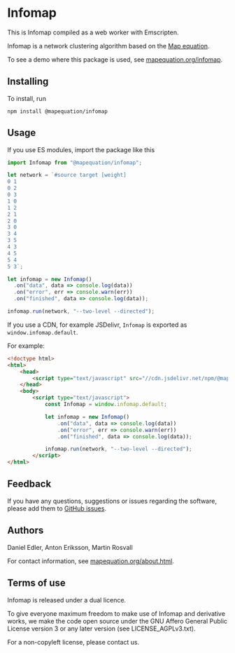 # Infomap

This is Infomap compiled as a web worker with Emscripten.

Infomap is a network clustering algorithm based on the [Map equation](http://www.mapequation.org/publications.html#Rosvall-Axelsson-Bergstrom-2009-Map-equation).

To see a demo where this package is used, see [mapequation.org/infomap](https://www.mapequation.org/infomap/).

## Installing

To install, run

``` shell
npm install @mapequation/infomap
```

## Usage
If you use ES modules, import the package like this

``` javascript
import Infomap from "@mapequation/infomap";

let network = `#source target [weight]
0 1
0 2
0 3
1 0
1 2
2 1
2 0
3 0
3 4
3 5
4 3
4 5
5 4
5 3`;

let infomap = new Infomap()
  .on("data", data => console.log(data))
  .on("error", err => console.warn(err))
  .on("finished", data => console.log(data));

infomap.run(network, "--two-level --directed");
```

If you use a CDN, for example JSDelivr, `Infomap` is exported as `window.infomap.default`.

For example:

``` html
<!doctype html>
<html>
    <head>
        <script type="text/javascript" src="//cdn.jsdelivr.net/npm/@mapequation/infomap@latest/dist/index.min.js"></script>
    </head>
    <body>
        <script type="text/javascript">
            const Infomap = window.infomap.default;

            let infomap = new Infomap()
                .on("data", data => console.log(data))
                .on("error", err => console.warn(err))
                .on("finished", data => console.log(data));

            infomap.run(network, "--two-level --directed");
        </script>
</html>
```

## Feedback

If you have any questions, suggestions or issues regarding the software, please add them to [GitHub issues](https://github.com/mapequation/infomap/issues).

## Authors

Daniel Edler, Anton Eriksson, Martin Rosvall

For contact information, see [mapequation.org/about.html](mapequation.org/about.html).

## Terms of use

Infomap is released under a dual licence.

To give everyone maximum freedom to make use of Infomap and derivative works,
we make the code open source under the GNU Affero General Public License version 3
or any later version (see LICENSE_AGPLv3.txt).

For a non-copyleft license, please contact us.
